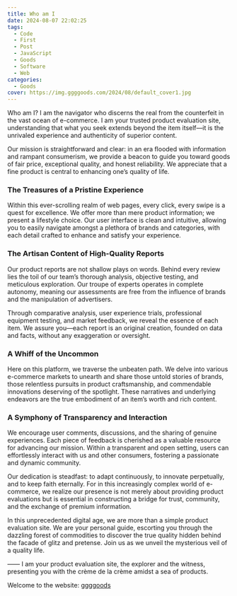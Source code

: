 ```yaml
---
title: Who am I
date: 2024-08-07 22:02:25
tags:
  - Code
  - First
  - Post
  - JavaScript
  - Goods
  - Software
  - Web
categories:
  - Goods
cover: https://img.ggggoods.com/2024/08/default_cover1.jpg
---
```

Who am I? I am the navigator who discerns the real from the counterfeit in the vast ocean of e-commerce. I am your trusted product evaluation site, understanding that what you seek extends beyond the item itself—it is the unrivaled experience and authenticity of superior content.

Our mission is straightforward and clear: in an era flooded with information and rampant consumerism, we provide a beacon to guide you toward goods of fair price, exceptional quality, and honest reliability. We appreciate that a fine product is central to enhancing one’s quality of life.

### The Treasures of a Pristine Experience

Within this ever-scrolling realm of web pages, every click, every swipe is a quest for excellence. We offer more than mere product information; we present a lifestyle choice. Our user interface is clean and intuitive, allowing you to easily navigate amongst a plethora of brands and categories, with each detail crafted to enhance and satisfy your experience.

### The Artisan Content of High-Quality Reports

Our product reports are not shallow plays on words. Behind every review lies the toil of our team’s thorough analysis, objective testing, and meticulous exploration. Our troupe of experts operates in complete autonomy, meaning our assessments are free from the influence of brands and the manipulation of advertisers.

Through comparative analysis, user experience trials, professional equipment testing, and market feedback, we reveal the essence of each item. We assure you—each report is an original creation, founded on data and facts, without any exaggeration or oversight.

### A Whiff of the Uncommon

Here on this platform, we traverse the unbeaten path. We delve into various e-commerce markets to unearth and share those untold stories of brands, those relentless pursuits in product craftsmanship, and commendable innovations deserving of the spotlight. These narratives and underlying endeavors are the true embodiment of an item’s worth and rich content.

### A Symphony of Transparency and Interaction

We encourage user comments, discussions, and the sharing of genuine experiences. Each piece of feedback is cherished as a valuable resource for advancing our mission. Within a transparent and open setting, users can effortlessly interact with us and other consumers, fostering a passionate and dynamic community.

Our dedication is steadfast: to adapt continuously, to innovate perpetually, and to keep faith eternally. For in this increasingly complex world of e-commerce, we realize our presence is not merely about providing product evaluations but is essential in constructing a bridge for trust, community, and the exchange of premium information.

In this unprecedented digital age, we are more than a simple product evaluation site. We are your personal guide, escorting you through the dazzling forest of commodities to discover the true quality hidden behind the facade of glitz and pretense. Join us as we unveil the mysterious veil of a quality life.

—— I am your product evaluation site, the explorer and the witness, presenting you with the crème de la crème amidst a sea of products.

Welcome to the website: [ggggoods](https://ggggoods.com)